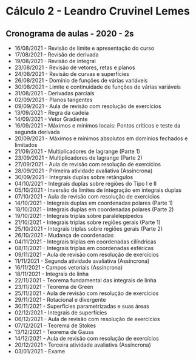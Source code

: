 # Cálculo 2 - Leandro Cruvinel Lemes

## Cronograma de aulas - 2020 - 2s

- 16/08/2021 - 	Revisão de limite e apresentação do curso
- 17/08/2021 - 	Revisão de derivada
- 19/08/2021 - 	Revisão de integral
- 23/08/2021 - 	Revisão de vetores, retas e planos
- 24/08/2021 - 	Revisão de curvas e superfícies
- 26/08/2021 - 	Domínio de funções de várias variáveis
- 30/08/2021 - 	Limite e continuidade de funções de várias variáveis
- 31/08/2021 - 	Derivadas parciais
- 02/09/2021 - 	Planos tangentes
- 09/09/2021 - 	Aula de revisão com resolução de exercícios
- 13/09/2021 - 	Regra da cadeia
- 14/09/2021 - 	Vetor Gradiente
- 16/09/2021 - 	Máximos e mínimos locais: Pontos críticos e teste da segunda derivada
- 20/09/2021 - 	Máximos e mínimos absolutos em domínios fechados e limitados
- 21/09/2021 - 	Multiplicadores de lagrange (Parte 1)
- 23/09/2021 - 	Multiplicadores de lagrange (Parte 2)
- 27/09/2021 - 	Aula de revisão com resolução de exercícios
- 28/09/2021 - 	Primeira atividade avaliativa (Assíncrona)
- 30/09/2021 - 	Integrais duplas sobre retângulos
- 04/10/2021 - 	Integrais duplas sobre regiões do Tipo I e II
- 05/10/2021 - 	Inversão de limites de integração em integrais duplas
- 07/10/2021 - 	Aula de revisão com resolução de exercícios
- 14/10/2021 - 	Integrais duplas em coordenadas polares (Parte 1)
- 18/10/2021 - 	Integrais duplas em coordenadas polares (Parte 2)
- 19/10/2021 - 	Integrais triplas sobre paralelepípedos
- 21/10/2021 - 	Integrais triplas sobre regiões gerais (Parte 1)
- 25/10/2021 - 	Integrais triplas sobre regiões gerais (Parte 2)
- 26/10/2021 - 	Mudança de coordenadas
- 04/11/2021 - 	Integrais triplas em coordenadas cilíndricas
- 08/11/2021 - 	Integrais triplas em coordenadas esféricas
- 09/11/2021 - 	Aula de revisão com resolução de exercícios
- 11/11/2021 - 	Segunda atividade avaliativa (Assíncrona)
- 16/11/2021 - 	Campos vetoriais (Assíncrona)
- 18/11/2021 - 	Integrais de linha
- 22/11/2021 - 	Teorema fundamental das integrais de linha
- 23/11/2021 - 	Teorema de Green
- 25/11/2021 - 	Aula de revisão com resolução de exercícios
- 29/11/2021 - 	Rotacional e divergente
- 30/11/2021 - 	Superfícies parametrizadas e suas áreas
- 02/12/2021 - 	Integrais de superfícies
- 06/12/2021 - 	Aula de revisão com resolução de exercícios
- 07/12/2021 - 	Teorema de Stokes
- 13/12/2021 - 	Teorema de Gauss
- 14/12/2021 - 	Aula de revisão com resolução de exercícios
- 20/12/2021 -  Terceira atividade avaliativa (Assíncrona)
- 03/01/2021 -  Exame
